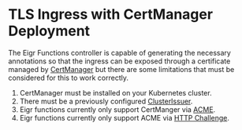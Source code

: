 # TLS Ingress with CertManager Deployment

The Eigr Functions controller is capable of generating the necessary annotations so that the ingress can be exposed through a certificate managed by [CertManager](https://cert-manager.io/) but there are some limitations that must be considered for this to work correctly.

1. CertManager must be installed on your Kubernetes cluster.
2. There must be a previously configured [ClusterIssuer](https://cert-manager.io/docs/concepts/issuer/).
3. Eigr functions currently only support CertManger via [ACME](https://cert-manager.io/docs/configuration/acme/).
4. Eigr functions currently only support ACME via [HTTP Challenge](https://cert-manager.io/docs/configuration/acme/http01/).